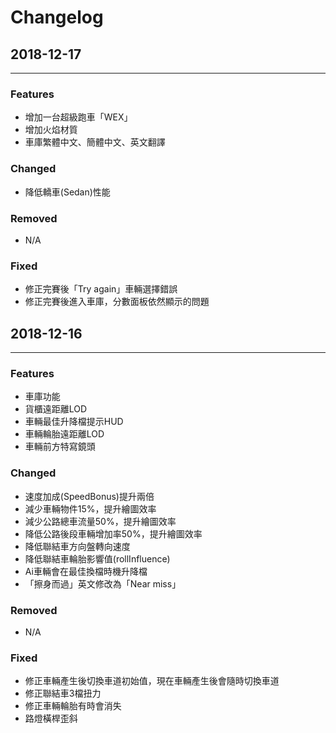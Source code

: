 # Changelog

## 2018-12-17
---
### Features
* 增加一台超級跑車「WEX」
* 增加火焰材質
* 車庫繁體中文、簡體中文、英文翻譯
### Changed
* 降低轎車(Sedan)性能
### Removed
 * N/A
### Fixed
* 修正完賽後「Try again」車輛選擇錯誤
* 修正完賽後進入車庫，分數面板依然顯示的問題

## 2018-12-16
---
### Features
* 車庫功能
* 貨櫃遠距離LOD
* 車輛最佳升降檔提示HUD
* 車輛輪胎遠距離LOD
* 車輛前方特寫鏡頭
### Changed
* 速度加成(SpeedBonus)提升兩倍
* 減少車輛物件15%，提升繪圖效率
* 減少公路總車流量50%，提升繪圖效率
* 降低公路後段車輛增加率50%，提升繪圖效率
* 降低聯結車方向盤轉向速度
* 降低聯結車輪胎影響值(rollInfluence)
* Ai車輛會在最佳換檔時機升降檔
* 「擦身而過」英文修改為「Near miss」
### Removed
 * N/A
### Fixed
* 修正車輛產生後切換車道初始值，現在車輛產生後會隨時切換車道
* 修正聯結車3檔扭力
* 修正車輛輪胎有時會消失
* 路燈橫桿歪斜

